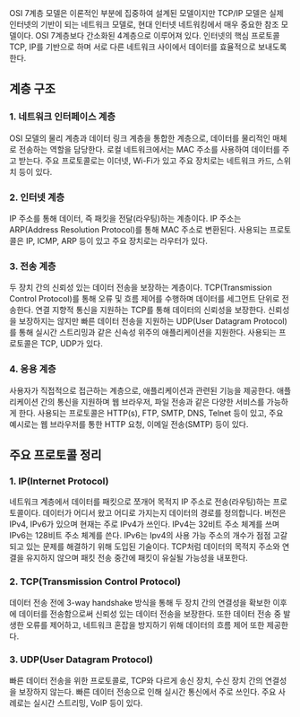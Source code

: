 OSI 7계층 모델은 이론적인 부분에 집중하여 설계된 모델이지만 TCP/IP 모델은 실제 인터넷의 기반이 되는 네트워크 모델로, 현대 인터넷 네트워킹에서 매우 중요한 참조 모델이다. OSI 7계층보다 간소화된 4계층으로 이루어져 있다. 인터넷의 핵심 프로토콜 TCP, IP를 기반으로 하며 서로 다른 네트워크 사이에서 데이터를 효율적으로 보내도록 한다.

## 계층 구조

### 1. 네트워크 인터페이스 계층
OSI 모델의 물리 계층과 데이터 링크 계층을 통합한 계층으로, 데이터를 물리적인 매체로 전송하는 역할을 담당한다. 로컬 네트워크에서는 MAC 주소를 사용하여 데이터를 주고 받는다. 주요 프로토콜로는 이더넷, Wi-Fi가 있고 주요 장치로는 네트워크 카드, 스위치 등이 있다.

### 2. 인터넷 계층
IP 주소를 통해 데이터, 즉 패킷을 전달(라우팅)하는 계층이다. IP 주소는 ARP(Address Resolution Protocol)를 통해 MAC 주소로 변환된다. 사용되는 프로토콜은 IP, ICMP, ARP 등이 있고 주요 장치로는 라우터가 있다.

### 3. 전송 계층
두 장치 간의 신뢰성 있는 데이터 전송을 보장하는 계층이다. TCP(Transmission Control Protocol)를 통해 오류 및 흐름 제어를 수행하며 데이터를 세그먼트 단위로 전송한다. 연결 지향적 통신을 지원하는 TCP를 통해 데이터의 신뢰성을 보장한다. 신뢰성을 보장하지는 않지만 빠른 데이터 전송을 지원하는 UDP(User Datagram Protocol)를 통해 실시간 스트리밍과 같은 신속성 위주의 애플리케이션을 지원한다. 사용되는 프로토콜은 TCP, UDP가 있다.

### 4. 응용 계층
사용자가 직접적으로 접근하는 계층으로, 애플리케이션과 관련된 기능을 제공한다. 애플리케이션 간의 통신을 지원하며 웹 브라우저, 파일 전송과 같은 다양한 서비스를 가능하게 한다. 사용되는 프로토콜은 HTTP(s), FTP, SMTP, DNS, Telnet 등이 있고, 주요 예시로는 웹 브라우저를 통한 HTTP 요청, 이메일 전송(SMTP) 등이 있다.

## 주요 프로토콜 정리

### 1. IP(Internet Protocol)
네트워크 계층에서 데이터를 패킷으로 쪼개어 목적지 IP 주소로 전송(라우팅)하는 프로토콜이다. 데이터가 어디서 왔고 어디로 가지는지 데이터의 경로를 정의합니다. 버전은 IPv4, IPv6가 있으며 현재는 주로 IPv4가 쓰인다. IPv4는 32비트 주소 체계를 쓰며 IPv6는 128비트 주소 체계를 쓴다. IPv6는 Ipv4의 사용 가능 주소의 개수가 점점 고갈되고 있는 문제를 해결하기 위해 도입된 기술이다. TCP처럼 데이터의 목적지 주소와 연결을 유지하지 않으며 패킷 전송 중간에 패킷이 유실될 가능성을 내포한다.

### 2. TCP(Transmission Control Protocol)
데이터 전송 전에 3-way handshake 방식을 통해 두 장치 간의 연결성을 확보한 이후에 데이터를 전송함으로써 신뢰성 있는 데이터 전송을 보장한다. 또한 데이터 전송 중 발생한 오류를 제어하고, 네트워크 혼잡을 방지하기 위해 데이터의 흐름 제어 또한 제공한다.

### 3. UDP(User Datagram Protocol)
빠른 데이터 전송을 위한 프로토콜로, TCP와 다르게 송신 장치, 수신 장치 간의 연결성을 보장하지 않는다. 빠른 데이터 전송으로 인해 실시간 통신에서 주로 쓰인다. 주요 사례로는 실시간 스트리밍, VoIP 등이 있다.
